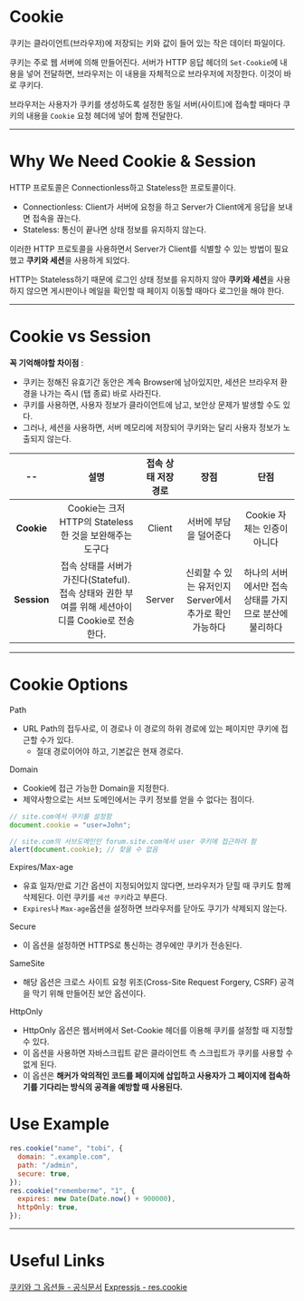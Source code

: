 # Cookie

쿠키는 클라이언트(브라우저)에 저장되는 키와 값이 들어 있는 작은 데이터 파일이다.

쿠키는 주로 웹 서버에 의해 만들어진다. 서버가 HTTP 응답 헤더의 `Set-Cookie`에 내용을 넣어 전달하면, 브라우저는 이 내용을 자체적으로 브라우저에 저장한다. 이것이 바로 쿠키다.

브라우저는 사용자가 쿠키를 생성하도록 설정한 동일 서버(사이트)에 접속할 때마다 쿠키의 내용을 `Cookie` 요청 헤더에 넣어 함께 전달한다.

---

# Why We Need Cookie & Session

HTTP 프로토콜은 Connectionless하고 Stateless한 프로토콜이다.

- Connectionless: Client가 서버에 요청을 하고 Server가 Client에게 응답을 보내면 접속을 끊는다.
- Stateless: 통신이 끝나면 상태 정보를 유지하지 않는다.

이러한 HTTP 프로토콜을 사용하면서 Server가 Client를 식별할 수 있는 방법이 필요했고 **쿠키와 세션**을 사용하게 되었다.

HTTP는 Stateless하기 때문에 로그인 상태 정보를 유지하지 않아 **쿠키와 세션**을 사용하지 않으면 게시판이나 메일을 확인할 때 페이지 이동할 때마다 로그인을 해야 한다.

---

# Cookie vs Session

**꼭 기억해야할 차이점** :

- 쿠키는 정해진 유효기간 동안은 계속 Browser에 남아있지만, 세션은 브라우저 환경을 나가는 즉시 (탭 종료) 바로 사라진다.
- 쿠키를 사용하면, 사용자 정보가 클라이언트에 남고, 보안상 문제가 발생할 수도 있다.
- 그러나, 세션을 사용하면, 서버 메모리에 저장되어 쿠키와는 달리 사용자 정보가 노출되지 않는다.

|     --      |                                               설명                                                | 접속 상태 저장 경로 |                          장점                           |                          단점                          |
| :---------: | :-----------------------------------------------------------------------------------------------: | :-----------------: | :-----------------------------------------------------: | :----------------------------------------------------: |
| **Cookie**  |                      Cookie는 크저 HTTP의 Stateless한 것을 보완해주는 도구다                      |       Client        |                 서버에 부담을 덜어준다                  |              Cookie 자체는 인증이 아니다               |
| **Session** | 접속 상태를 서버가 가진다(Stateful). 접속 상태와 권한 부여를 위해 세션아이디를 Cookie로 전송한다. |       Server        | 신뢰할 수 있는 유저인지 Server에서 추가로 확인 가능하다 | 하나의 서버에서만 접속 상태를 가지므로 분산에 불리하다 |

---

# Cookie Options

Path

- URL Path의 접두사로, 이 경로나 이 경로의 하위 경로에 있는 페이지만 쿠키에 접근할 수가 있다.
  - 절대 경로이어야 하고, 기본값은 현재 경로다.

Domain

- Cookie에 접근 가능한 Domain을 지정한다.
- 제약사항으로는 서브 도메인에서는 쿠키 정보를 얻을 수 없다는 점이다.

```js
// site.com에서 쿠키를 설정함
document.cookie = "user=John";

// site.com의 서브도메인인 forum.site.com에서 user 쿠키에 접근하려 함
alert(document.cookie); // 찾을 수 없음
```

Expires/Max-age

- 유효 일자/만료 기간 옵션이 지정되어있지 않다면, 브라우저가 닫힐 때 쿠키도 함께 삭제된다. 이런 쿠키를 `세션 쿠키`라고 부른다.
- `Expires`나 `Max-age`옵션을 설정하면 브라우저를 닫아도 쿠기가 삭제되지 않는다.

Secure

- 이 옵션을 설정하면 HTTPS로 통신하는 경우에만 쿠키가 전송된다.

SameSite

- 해당 옵션은 크로스 사이트 요청 위조(Cross-Site Request Forgery, CSRF) 공격을 막기 위해 만들어진 보안 옵션이다.

HttpOnly

- HttpOnly 옵션은 웹서버에서 Set-Cookie 헤더를 이용해 쿠키를 설정할 때 지정할 수 있다.
- 이 옵션을 사용하면 자바스크립트 같은 클라이언트 측 스크립트가 쿠키를 사용할 수 없게 된다.
- 이 옵션은 **해커가 악의적인 코드를 페이지에 삽입하고 사용자가 그 페이지에 접속하기를 기다리는 방식의 공격을 예방할 때 사용된다.**

# Use Example

```js
res.cookie("name", "tobi", {
  domain: ".example.com",
  path: "/admin",
  secure: true,
});
res.cookie("rememberme", "1", {
  expires: new Date(Date.now() + 900000),
  httpOnly: true,
});
```

---

# Useful Links

[쿠키와 그 옵션들 - 공식문서](https://ko.javascript.info/cookie#ref-1141)
[Expressjs - res.cookie](http://expressjs.com/en/4x/api.html#res.cookie)
